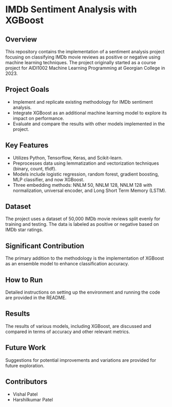 # IMDb Sentiment Analysis with XGBoost

## Overview
This repository contains the implementation of a sentiment analysis project focusing on classifying IMDb movie reviews as positive or negative using machine learning techniques. The project originally started as a course project for AIDI1002 Machine Learning Programming at Georgian College in 2023.

## Project Goals
- Implement and replicate existing methodology for IMDb sentiment analysis.
- Integrate XGBoost as an additional machine learning model to explore its impact on performance.
- Evaluate and compare the results with other models implemented in the project.

## Key Features
- Utilizes Python, Tensorflow, Keras, and Scikit-learn.
- Preprocesses data using lemmatization and vectorization techniques (binary, count, tfidf).
- Models include logistic regression, random forest, gradient boosting, MLP classifier, and now XGBoost.
- Three embedding methods: NNLM 50, NNLM 128, NNLM 128 with normalization, universal encoder, and Long Short Term Memory (LSTM).

## Dataset
The project uses a dataset of 50,000 IMDb movie reviews split evenly for training and testing. The data is labeled as positive or negative based on IMDb star ratings.

## Significant Contribution
The primary addition to the methodology is the implementation of XGBoost as an ensemble model to enhance classification accuracy.

## How to Run
Detailed instructions on setting up the environment and running the code are provided in the README.

## Results
The results of various models, including XGBoost, are discussed and compared in terms of accuracy and other relevant metrics.

## Future Work
Suggestions for potential improvements and variations are provided for future exploration.

## Contributors
- Vishal Patel
- Harshilkumar Patel
